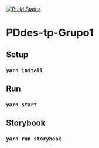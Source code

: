 [![Build Status](https://travis-ci.org/PracticaDS/pdes-tp-grupo1.svg?branch=master)](https://travis-ci.org/PracticaDS/pdes-tp-grupo1)

# PDdes-tp-Grupo1

## Setup

### `yarn install`

## Run

### `yarn start`

## Storybook

### `yarn run storybook` 